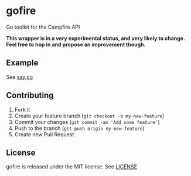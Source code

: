 # gofire

Go toolkit for the Campfire API

**This wrapper is in a very experimental status, and very likely to change.
Feel free to hop in and propose an improvement though.**

## Example

See [say.go](examples/say.go)

## Contributing

1. Fork it
2. Create your feature branch (`git checkout -b my-new-feature`)
3. Commit your changes (`git commit -am 'Add some feature'`)
4. Push to the branch (`git push origin my-new-feature`)
5. Create new Pull Request

## License

gofire is released under the MIT license. See [LICENSE](LICENSE)
